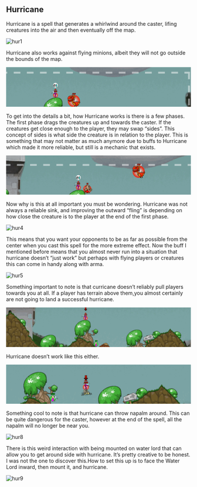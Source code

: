 ##  Hurricane


Hurricane is a spell that generates a whirlwind around the caster, lifing creatures into the air and then eventually off the map.


![hur1](https://raw.githubusercontent.com/1IlIl/wikidata/main/storm/gifs/hur1.gif)


Hurricane also works against flying minions, albeit they will not go outside the bounds of the map.


![hur2](https://raw.githubusercontent.com/1IlIl/wikidata/main/storm/gifs/hur2.gif)


To get into the details a bit, how Hurricane works is there is a few phases. The first phase drags the creatures up and towards the caster. If the creatures get close enough to the player, they may swap “sides”. This concept of sides is what side the creature is in relation to the player. This is something that may not matter as much anymore due to buffs to Hurricane which made it more reliable, but still is a mechanic that exists.


![hur3](https://raw.githubusercontent.com/1IlIl/wikidata/main/storm/gifs/hur3.gif)


Now why is this at all important you must be wondering. Hurricane was not always a reliable sink, and improving the outward “fling” is depending on how close the creature is to the player at the end of the first phase.


![hur4](https://raw.githubusercontent.com/1IlIl/wikidata/main/storm/gifs/hur4.gif)


This means that you want your opponents to be as far as possible from the center when you cast this spell for the more extreme effect. Now the buff I mentioned before means that you almost never run into a situation that hurricane doesn’t “just work” but perhaps with flying players or creatures this can come in handy along with arma.


![hur5](https://raw.githubusercontent.com/1IlIl/wikidata/main/storm/gifs/hur6.gif)


Something important to note is that curricane doesn’t reliably pull players towards you at all. If a player has terrain above them,you almost certainly are not going to land a successful hurricane.


![hur6](https://raw.githubusercontent.com/1IlIl/wikidata/main/storm/gifs/hur7.gif)


Hurricane doesn’t work like this either.


![hur7](https://raw.githubusercontent.com/1IlIl/wikidata/main/storm/gifs/hur8.gif)


Something cool to note is that hurricane can throw napalm around. This can be quite dangerous for the caster, however at the end of the spell, all the napalm will no longer be near you.


![hur8](https://raw.githubusercontent.com/1IlIl/wikidata/main/storm/gifs/hur9.gif)


There is this weird interaction with being mounted on water lord that can allow you to get around side with hurricane. It’s pretty creative to be honest. I was not the one to discover this.How to set this up is to face the Water Lord inward, then mount it, and hurricane.


![hur9](https://raw.githubusercontent.com/1IlIl/wikidata/main/storm/gifs/hur10.gif)

